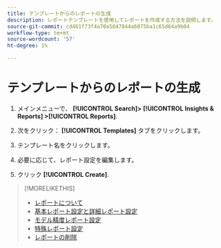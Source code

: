 ```yaml
---
title: テンプレートからのレポートの生成
description: レポートテンプレートを使用してレポートを作成する方法を説明します。
source-git-commit: cd461f73f4a70a5647844a6075ba1c65d64a9b04
workflow-type: tm+mt
source-wordcount: '57'
ht-degree: 1%

---
```


# テンプレートからのレポートの生成

1. メインメニューで、 **[!UICONTROL Search]> [!UICONTROL Insights & Reports] >[!UICONTROL Reports]**.

1. 次をクリック： **[!UICONTROL Templates]** タブをクリックします。

1. テンプレート名をクリックします。

1. 必要に応じて、レポート設定を編集します。

1. クリック **[!UICONTROL Create]**.

>[!MORELIKETHIS]
>
>* [レポートについて](/help/search-social-commerce/reports/report-about.md)
>* [基本レポート設定と詳細レポート設定](/help/search-social-commerce/reports/management/basic-advanced/basic-advanced-report-settings.md)
>* [モデル精度レポート設定](/help/search-social-commerce/reports/management/model-accuracy/model-accuracy-report-settings.md)
>* [特殊レポート設定](/help/search-social-commerce/reports/management/specialty/specialty-report-settings.md)
>* [レポートの削除](/help/search-social-commerce/reports/management/report-delete.md)

